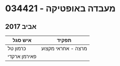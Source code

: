 # 034421 - מעבדה באופטיקה

## אביב 2017

| איש סגל | תפקיד |
| ---- | ---- |
| כרמון טל | מרצה - אחראי מקצוע |
| פאירמן ארקדי |  |

